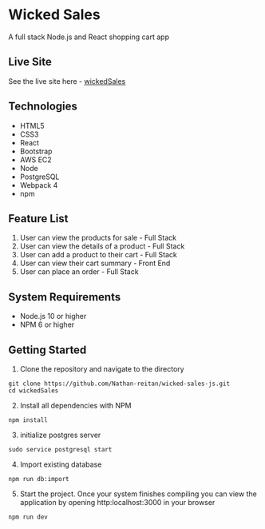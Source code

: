 # Wicked Sales
A full stack Node.js and React shopping cart app
## Live Site
See the live site here - [wickedSales](https://wicked-sales.nathanreitan.com/)
## Technologies
* HTML5
* CSS3
* React
* Bootstrap
* AWS EC2
* Node
* PostgreSQL
* Webpack 4
* npm
## Feature List
1. User can view the products for sale - Full Stack
2. User can view the details of a product - Full Stack
3. User can add a product to their cart - Full Stack
4. User can view their cart summary - Front End
5. User can place an order - Full Stack
## System Requirements
* Node.js 10 or higher
* NPM 6 or higher
## Getting Started
1. Clone the repository and navigate to the directory
```shell
git clone https://github.com/Nathan-reitan/wicked-sales-js.git
cd wickedSales
```
2. Install all dependencies with NPM
```shell
npm install
```
3. initialize postgres server
```shell
sudo service postgresql start
```
4. Import existing database
```shell
npm run db:import
```
5. Start the project.  Once your system finishes compiling you can view the application by opening http:localhost:3000 in your browser
```shell
npm run dev
```
